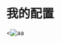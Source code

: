 # 我的配置
<![aa](https://raw.githubusercontent.com/VincentFox/blog_img/main/images/CleanShot%202025-05-29%20at%2021.00.35@2x.png) 
